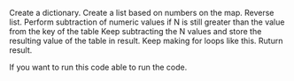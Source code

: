 Create a dictionary.
Create a list based on numbers on the map.
Reverse list.
Perform subtraction of numeric values if N is still greater than the value from the key of the table Keep subtracting the N values and store the resulting value of the table in result.
Keep making for loops like this.
Ruturn result.

If you want to run this code able to run the code.
